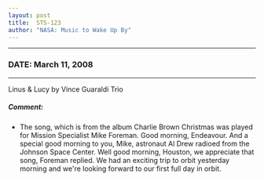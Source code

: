 ```yaml
---
layout: post
title:  STS-123
author: "NASA: Music to Wake Up By"
---
```


----
### DATE: March 11, 2008
----
Linus & Lucy by Vince Guaraldi Trio

##### Comment:
* The song, which is from the album Charlie Brown Christmas was played for Mission Specialist Mike Foreman. Good morning, Endeavour. And a special good morning to you, Mike, astronaut Al Drew radioed from the Johnson Space Center. Well good morning, Houston, we appreciate that song, Foreman replied. We had an exciting trip to orbit yesterday morning and we're looking forward to our first full day in orbit.

